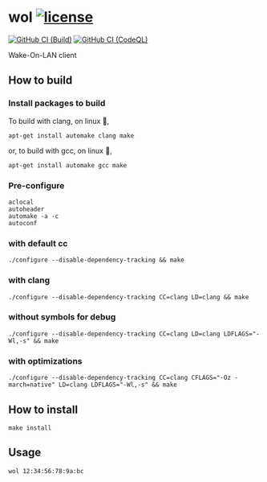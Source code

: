 # wol [![license][license-image]][license-url]

[![GitHub CI (Build)][github-build-image]][github-build-url] [![GitHub CI (CodeQL)][github-codeql-image]][github-codeql-url]

Wake-On-LAN client

## How to build

### Install packages to build

To build with clang, on linux :penguin:,

```shell
apt-get install automake clang make
```

or, to build with gcc, on linux :penguin:,

```shell
apt-get install automake gcc make
```

### Pre-configure

```shell
aclocal
autoheader
automake -a -c
autoconf
```

### with default cc

```shell
./configure --disable-dependency-tracking && make
```

### with clang

```shell
./configure --disable-dependency-tracking CC=clang LD=clang && make
```

### without symbols for debug

```shell
./configure --disable-dependency-tracking CC=clang LD=clang LDFLAGS="-Wl,-s" && make
```

### with optimizations

```shell
./configure --disable-dependency-tracking CC=clang CFLAGS="-Oz -march=native" LD=clang LDFLAGS="-Wl,-s" && make
```

## How to install

```shell
make install
```

## Usage

```shell
wol 12:34:56:78:9a:bc
```

[github-build-image]:https://github.com/kei-g/wol/actions/workflows/build.yml/badge.svg
[github-build-url]:https://github.com/kei-g/wol/actions/workflows/build.yml
[github-codeql-image]:https://github.com/kei-g/wol/actions/workflows/codeql.yml/badge.svg
[github-codeql-url]:https://github.com/kei-g/wol/actions/workflows/codeql.yml
[github-url]:https://github.com/kei-g/wol
[license-image]:https://img.shields.io/github/license/kei-g/wol
[license-url]:https://opensource.org/licenses/BSD-3-Clause
